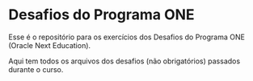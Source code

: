 # Desafios do Programa ONE

Esse é o repositório para os exercícios dos Desafios do Programa ONE (Oracle Next Education).

Aqui tem todos os arquivos dos desafios (não obrigatórios) passados durante o curso.
